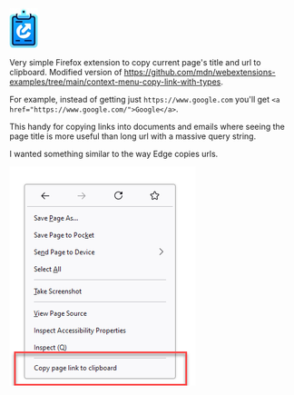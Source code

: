 ![Logo](images/logo_small.png)

Very simple Firefox extension to copy current page's title and url to clipboard. Modified version of https://github.com/mdn/webextensions-examples/tree/main/context-menu-copy-link-with-types.

For example, instead of getting just `https://www.google.com` you'll get `<a href="https://www.google.com/">Google</a>`.

This handy for copying links into documents and emails where seeing the page title is more useful than long url with a massive query string.

I wanted something similar to the way Edge copies urls.

![Screenshot](images/screenshot.png)